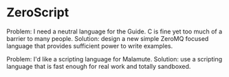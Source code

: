# ZeroScript

Problem: I need a neutral language for the Guide. C is fine yet too much of a barrier to many people.
Solution: design a new simple ZeroMQ focused language that provides sufficient power to write examples.

Problem: I'd like a scripting language for Malamute.
Solution: use a scripting language that is fast enough for real work and totally sandboxed.







